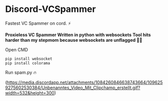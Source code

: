 # Discord-VCSpammer
Fastest VC Spammer on cord. ⚡

**Proxieless VC Spammer Written in python with websockets**
**Tool hits harder than my stepmom because websockets are unflagged 🥶😰**

Open CMD
```
pip install websocket
pip install colorama
```

Run spam.py 🔥

(https://media.discordapp.net/attachments/1084260846638743664/1096259275602530384/Unbenanntes_Video_Mit_Clipchamp_erstellt.gif?width=532&height=300)
